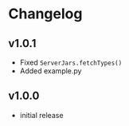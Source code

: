# Changelog

## v1.0.1
- Fixed `ServerJars.fetchTypes()`
- Added example.py

## v1.0.0
- initial release